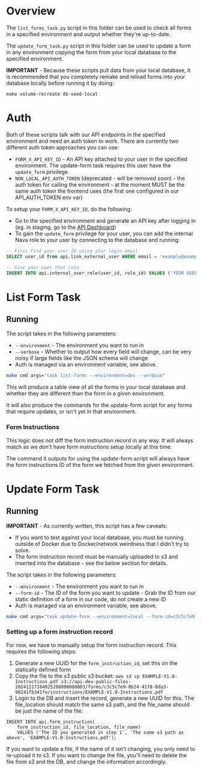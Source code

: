 # Overview
The `list_forms_task.py` script in this folder can be used
to check all forms in a specified environment and output
whether they're up-to-date.

The `update_form_task.py` script in this folder can be used
to update a form in any environment copying the form from your
local database to the specified environment.

__IMPORTANT__ - Because these scripts pull data from your local database,
it is recommended that you completely remake and reload forms into your database
locally before running it by doing:
```shell
make volume-recreate db-seed-local
```

# Auth
Both of these scripts talk with our API endpoints in the specified environment
and need an auth token to work. There are currently two different auth token approaches
you can use:

* `FORM_X_API_KEY_ID` - An API key attached to your user in the specified environment. The update-form task requires this user have the `update_form` privilege.
* `NON_LOCAL_API_AUTH_TOKEN` (deprecated - will be removed soon) - the auth token for calling the environment - at the moment MUST be the same auth token the frontend uses (the first one configured in our API_AUTH_TOKEN env var)

To setup your `FORM_X_API_KEY_ID`, do the following:
* Go to the specified environment and generate an API key after logging in (eg. in staging, go to the [API Dashboard](https://staging.simpler.grants.gov/api-dashboard))
* To gain the `update_form` privilege for your user, you can add the internal Nava role to your user by connecting to the database and running:

```sql
-- First Find your user ID using your login email
SELECT user_id from api.link_external_user WHERE email = 'example@example.com';

-- Give your user that role
INSERT INTO api.internal_user_role(user_id, role_id) VALUES ('YOUR USER ID', '57e8875f-c154-41be-a5f6-602f4c92d6e6');
```

# List Form Task
## Running
The script takes in the following parameters:
* `--environment` - The environment you want to run in
* `--verbose` - Whether to output how every field will change, can be very noisy if large fields like the JSON schema will change
* Auth is managed via an environment variable, see above.

```sh
make cmd args="task list-forms --environment=dev --verbose"
```

This will produce a table view of all the forms in your local database
and whether they are different than the form in a given environment.

It will also produce the commands for the update-form script for any forms
that require updates, or isn't yet in that environment.

### Form Instructions
This logic does not diff the form instruction record in any way. It will
always match as we don't have form instructions setup locally at this time.

The command it outputs for using the update-form script will always have the
form instructions ID of the form we fetched from the given environment.

# Update Form Task
## Running
__IMPORTANT__ - As currently written, this script has a few caveats:
* If you want to test against your local database, you must be running outside of Docker due to Docker/network weirdness that I didn't try to solve.
* The form instruction record must be manually uploaded to s3 and inserted into the database - see the below section for details.

The script takes in the following parameters:
* `--environment` - The environment you want to run in
* `--form-id` - The ID of the form you want to update - Grab the ID from our static definition of a form in our code, do not create a new ID
* Auth is managed via an environment variable, see above.

```sh
make cmd args="task update-form --environment=local --form-id=c3c5c7e9-0b24-41f8-8da3-98241fb341fe"
```

### Setting up a form instruction record
For now, we have to manually setup the form instruction record. This requires the following steps:
1. Generate a new UUID for the `form_instruction_id`, set this on the statically defined form
2. Copy the file to the s3 public s3 bucket: `aws s3 cp EXAMPLE-V1.0-Instructions.pdf s3://api-dev-public-files-20241217184925208000000003/forms/c3c5c7e9-0b24-41f8-8da3-98241fb341fe/instructions/EXAMPLE-V1.0-Instructions.pdf`
3. Login to the DB and insert the record, generate a new UUID for this. The file_location should match the same s3 path, and the file_name should be just the name of the file:
```postgresql
INSERT INTO api.form_instruction(
	form_instruction_id, file_location, file_name)
	VALUES ('The ID you generated in step 1', 'The same s3 path as above', 'EXAMPLE-V1.0-Instructions.pdf');
```

If you want to update a file, if the name of it isn't changing, you only need to re-upload it to s3.
If you want to change the file, you'll need to delete the file from s3 and the DB, and change the information accordingly.

